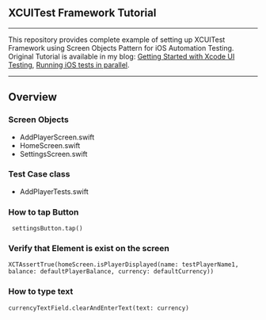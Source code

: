 ## XCUITest Framework Tutorial

---

This repository provides complete example of setting up XCUITest Framework using Screen Objects Pattern for iOS Automation Testing. Original Tutorial is available in my blog: [Getting Started with Xcode UI Testing](https://medium.com/@akifev/mobile-automation-testing-getting-started-with-xcode-ui-testing-5051cf61b558), [Running iOS tests in parallel](https://medium.com/@akifev/mobile-automation-testing-running-ios-tests-in-parallel-d68bcb574fc4).

---

## Overview

### Screen Objects

* AddPlayerScreen.swift
* HomeScreen.swift    
* SettingsScreen.swift

### Test Case class

* AddPlayerTests.swift

### How to tap Button

```  settingsButton.tap() ```


### Verify that Element is exist on the screen 

```XCTAssertTrue(homeScreen.isPlayerDisplayed(name: testPlayerName1, balance: defaultPlayerBalance, currency: defaultCurrency))```


### How to type text

```currencyTextField.clearAndEnterText(text: currency) ```
